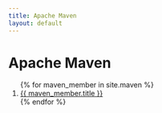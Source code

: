 ```yaml
---
title: Apache Maven
layout: default
---
```

# Apache Maven
<ol class="page-list">
{% for maven_member in site.maven %}
  <!-- <h2>{{ maven_member.title }}</h2> -->
  <li>
  <a href="{{ maven_member.url | relative_url }}">
    {{ maven_member.title }}
  </a>
  </li>
  <!-- <p>{{ maven_member.content | markdownify }}</p> -->
{% endfor %}
</ol>